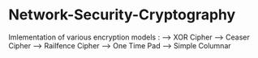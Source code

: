# Network-Security-Cryptography

Imlementation of various encryption models :
--> XOR Cipher
--> Ceaser Cipher
--> Railfence Cipher
--> One Time Pad
--> Simple Columnar 
